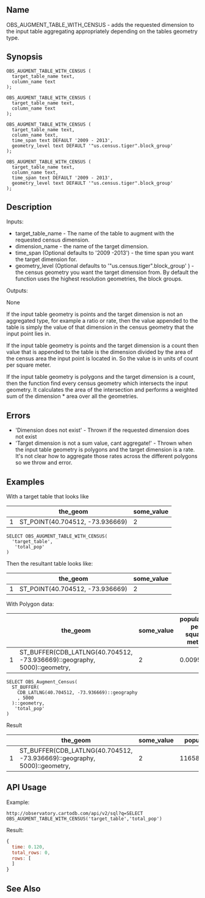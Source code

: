 
## Name

OBS_AUGMENT_TABLE_WITH_CENSUS - adds the requested dimension to the input table aggregating appropriately depending on the tables
geometry type.

## Synopsis

```postgresql
OBS_AUGMENT_TABLE_WITH_CENSUS (
  target_table_name text,
  column_name text
);

OBS_AUGMENT_TABLE_WITH_CENSUS (
  target_table_name text,
  column_name text
);

OBS_AUGMENT_TABLE_WITH_CENSUS (
  target_table_name text,
  column_name text,
  time_span text DEFAULT '2009 - 2013',
  geometry_level text DEFAULT '"us.census.tiger".block_group'
);

OBS_AUGMENT_TABLE_WITH_CENSUS (
  target_table_name text,
  column_name text,
  time_span text DEFAULT '2009 - 2013',
  geometry_level text DEFAULT '"us.census.tiger".block_group'
);
```

## Description

Inputs:

- target_table_name - The name of the table to augment with the requested census dimension.
- dimension_name - the name of the target dimension.
- time_span (Optional defaults to '2009 -2013') - the time span you want the target dimension for.
- geometry_level (Optional defaults to '"us.census.tiger".block_group' ) - the census geometry you want the target dimension from. By default the function uses the highest resolution geometries, the block groups.

Outputs:

None

If the input table geometry is points and the target dimension is not an aggregated type, for example a ratio or rate, then the value appended to the table is simply the value of that dimension in the census geometry that the input point lies in.

If the input table geometry is points and the target dimension is a count then value that is appended to the table is the dimension divided by the area of the census area the input point is located in. So the value is in units of count per square meter.

If the input table geometry is polygons and the target dimension is a count, then the function find every census geometry which intersects the input geometry. It calculates the area of the intersection and performs a weighted sum of the dimension * area over all the geometries.

## Errors

 - 'Dimension does not exist' - Thrown if the requested dimension does not exist
 - 'Target dimension is not a sum value, cant aggregate!' - Thrown when the input table geometry is polygons and the target dimension is a rate. It's not clear how to aggregate those rates across the different polygons so we throw and error.

## Examples

With a target table that looks like

|   | the_geom | some_value |
|---|----------|------------|
| 1 | ST_POINT(40.704512, -73.936669) | 2 |


```postgresql
SELECT OBS_AUGMENT_TABLE_WITH_CENSUS(
  'target_table',
   'total_pop'
)
```

Then the resultant table looks like:

|   | the_geom | some_value |
|---|----------|------------|
| 1 | ST_POINT(40.704512, -73.936669) | 2 |



With Polygon data:

|   | the_geom | some_value | population per square meter |
|---|----------|------------|-----------------------------|
| 1 |   ST_BUFFER(CDB_LATLNG(40.704512, -73.936669)::geography, 5000)::geometry,| 2 | 0.00951 |

```postgresql
SELECT OBS_Augment_Census(
  ST_BUFFER(
    CDB_LATLNG(40.704512, -73.936669)::geography
    , 5000
  )::geometry,
   'total_pop'
)
```

Result

|   | the_geom | some_value | population |
|---|----------|------------|-----------------------------|
| 1 |   ST_BUFFER(CDB_LATLNG(40.704512, -73.936669)::geography, 5000)::geometry,| 2 | 1165820.828 |


## API Usage

Example:

```curl
http://observatory.cartodb.com/api/v2/sql?q=SELECT OBS_AUGMENT_TABLE_WITH_CENSUS('target_table','total_pop')
```

Result:

```javascript
{
  time: 0.120,
  total_rows: 0,
  rows: [
  ]
}
```

## See Also
